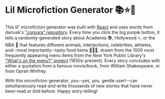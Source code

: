 # Lil Microfiction Generator  📚⭐🏀




This lil' microfiction generator was built with [React](https://reactjs.org/) and uses words from dariusk's ["corpora" repository](https://github.com/dariusk/corpora). Every time you click the big purple button, it tells a randomly-generated story about Academia 📚, Hollywood ⭐, or the NBA 🏀 that features different animals, interjections, celebrities, athletes, and--most importantly--tasty food items 🥑🦐🍟, drawn from the 1000 most frequently appearing menu items from the New York Public Library's ["What's on the menu?" project](http://menus.nypl.org/data) (1850s-present). Every story concludes with either a quotation from a famous movie/book, from William Shakespeare, or from Oprah Winfrey.

With this microficton generator, you--yes, you, gentle user!--can simultaneously read *and* write thousands of new stories that have never been read or told before. Happy story-telling!
